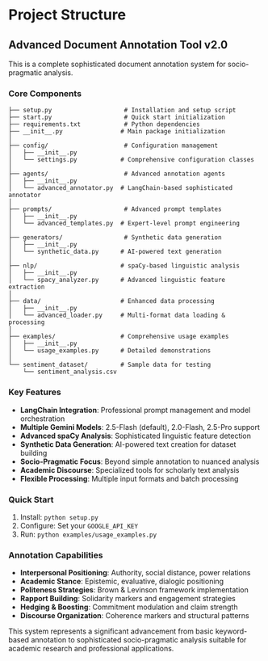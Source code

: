 # Project Structure

## Advanced Document Annotation Tool v2.0

This is a complete sophisticated document annotation system for socio-pragmatic analysis.

### Core Components

```
├── setup.py                    # Installation and setup script
├── start.py                    # Quick start initialization
├── requirements.txt            # Python dependencies
├── __init__.py                # Main package initialization
│
├── config/                     # Configuration management
│   ├── __init__.py
│   └── settings.py            # Comprehensive configuration classes
│
├── agents/                     # Advanced annotation agents
│   ├── __init__.py
│   └── advanced_annotator.py  # LangChain-based sophisticated annotator
│
├── prompts/                    # Advanced prompt templates
│   ├── __init__.py
│   └── advanced_templates.py  # Expert-level prompt engineering
│
├── generators/                 # Synthetic data generation
│   ├── __init__.py
│   └── synthetic_data.py      # AI-powered text generation
│
├── nlp/                       # spaCy-based linguistic analysis
│   ├── __init__.py
│   └── spacy_analyzer.py      # Advanced linguistic feature extraction
│
├── data/                      # Enhanced data processing
│   ├── __init__.py
│   └── advanced_loader.py     # Multi-format data loading & processing
│
├── examples/                  # Comprehensive usage examples
│   ├── __init__.py
│   └── usage_examples.py      # Detailed demonstrations
│
└── sentiment_dataset/         # Sample data for testing
    └── sentiment_analysis.csv
```

### Key Features

- **LangChain Integration**: Professional prompt management and model orchestration
- **Multiple Gemini Models**: 2.5-Flash (default), 2.0-Flash, 2.5-Pro support
- **Advanced spaCy Analysis**: Sophisticated linguistic feature detection
- **Synthetic Data Generation**: AI-powered text creation for dataset building
- **Socio-Pragmatic Focus**: Beyond simple annotation to nuanced analysis
- **Academic Discourse**: Specialized tools for scholarly text analysis
- **Flexible Processing**: Multiple input formats and batch processing

### Quick Start

1. Install: `python setup.py`
2. Configure: Set your `GOOGLE_API_KEY`
3. Run: `python examples/usage_examples.py`

### Annotation Capabilities

- **Interpersonal Positioning**: Authority, social distance, power relations
- **Academic Stance**: Epistemic, evaluative, dialogic positioning
- **Politeness Strategies**: Brown & Levinson framework implementation  
- **Rapport Building**: Solidarity markers and engagement strategies
- **Hedging & Boosting**: Commitment modulation and claim strength
- **Discourse Organization**: Coherence markers and structural patterns

This system represents a significant advancement from basic keyword-based annotation to sophisticated socio-pragmatic analysis suitable for academic research and professional applications.
